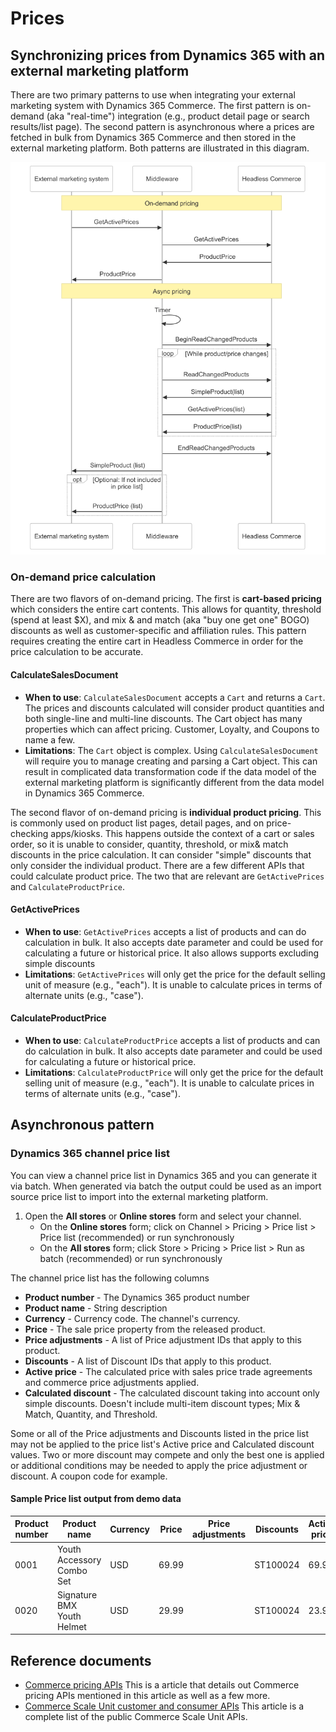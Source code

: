 # Prices

## Synchronizing prices from Dynamics 365 with an external marketing platform
There are two primary patterns to use when integrating your external marketing system with Dynamics 365 Commerce.  The first pattern is on-demand (aka "real-time") integration (e.g., product detail page or search results/list page). The second pattern is asynchronous where a prices are fetched in bulk from Dynamics 365 Commerce and then stored in the external marketing platform.  Both patterns are illustrated in this diagram.

![Interaction diagram](../../resources/prices.interaction.png)

### On-demand price calculation
There are two flavors of on-demand pricing.  The first is **cart-based pricing** which considers the entire cart contents.  This allows for quantity, threshold (spend at least $X), and mix & and match (aka "buy one get one" BOGO) discounts as well as customer-specific and affiliation rules.  This pattern requires creating the entire cart in Headless Commerce in order for the price calculation to be accurate. <!-- Commented out until order page is published. Order and cart management is covered in the [orders](../orders/orders.overview.md) page. -->

#### CalculateSalesDocument
- **When to use**: `CalculateSalesDocument` accepts a `Cart` and returns a `Cart`. The prices and discounts calculated will consider product quantities and both single-line and multi-line discounts. The Cart object has many properties which can affect pricing. Customer, Loyalty, and Coupons to name a few.
- **Limitations**: The `Cart` object is complex. Using `CalculateSalesDocument` will require you to manage creating and parsing a Cart object. This can result in complicated data transformation code if the data model of the external marketing platform is significantly different from the data model in Dynamics 365 Commerce.

The second flavor of on-demand pricing is **individual product pricing**.  This is commonly used on product list pages, detail pages, and on price-checking apps/kiosks.  This happens outside the context of a cart or sales order, so it is unable to consider, quantity, threshold, or mix& match discounts in the price calculation.  It can consider "simple" discounts that only consider the individual product.  There are a few different APIs that could calculate product price.  The two that are relevant are `GetActivePrices` and `CalculateProductPrice`.

#### GetActivePrices
- **When to use**: `GetActivePrices` accepts a list of products and can do calculation in bulk.  It also accepts date parameter and could be used for calculating a future or historical price.  It also allows supports excluding simple discounts
- **Limitations**: `GetActivePrices` will only get the price for the default selling unit of measure (e.g., "each").  It is unable to calculate prices in terms of alternate units (e.g., "case").

#### CalculateProductPrice
- **When to use**: `CalculateProductPrice` accepts a list of products and can do calculation in bulk.  It also accepts date parameter and could be used for calculating a future or historical price.  
- **Limitations**: `CalculateProductPrice` will only get the price for the default selling unit of measure (e.g., "each").  It is unable to calculate prices in terms of alternate units (e.g., "case").

## Asynchronous pattern

### Dynamics 365 channel price list
You can view a channel price list in Dynamics 365 and you can generate it via batch. When generated via batch the output could be used as an import source price list to import into the external marketing platform.
1. Open the **All stores** or **Online stores** form and select your channel.
    - On the **Online stores** form; click on Channel >  Pricing > Price list > Price list (recommended) or run synchronously
    - On the **All stores** form; click Store > Pricing > Price list > Run as batch (recommended) or run synchronously


The channel price list has the following columns

- **Product number** - The Dynamics 365 product number
- **Product name** - String description
- **Currency** - Currency code. The channel's currency.
- **Price** - The sale price property from the released product.
- **Price adjustments** - A list of Price adjustment IDs that apply to this product.
- **Discounts** - A list of Discount IDs that apply to this product. 
- **Active price** - The calculated price with sales price trade agreements and commerce price adjustments applied.
- **Calculated discount** - The calculated discount taking into account only simple discounts. Doesn't include multi-item discount types; Mix & Match, Quantity, and Threshold.

Some or all of the Price adjustments and Discounts listed in the price list may not be applied to the price list's Active price and Calculated discount values. Two or more discount may compete and only the best one is applied or additional conditions may be needed to apply the price adjustment or discount. A coupon code for example.

#### Sample Price list output from demo data

| Product number | Product name | Currency | Price | Price adjustments | Discounts | Active price | Calculated discount |
| ---- | ---- | ---- | ---- | ---- | ---- | ---- | ---- |
| 0001  | Youth Accessory Combo Set | USD | 69.99 | | ST100024 | 69.99 | 0.00 |
| 0020  | Signature BMX Youth Helmet | USD | 29.99 | | ST100024 | 23.99 | 0.00 |


## Reference documents

- [Commerce pricing APIs](https://learn.microsoft.com/en-us/dynamics365/commerce/pricing-apis) This is a article that details out Commerce pricing APIs mentioned in this article as well as a few more.
- [Commerce Scale Unit customer and consumer APIs](https://learn.microsoft.com/en-us/dynamics365/commerce/dev-itpro/retail-server-customer-consumer-api) This article is a complete list of the public Commerce Scale Unit APIs.




